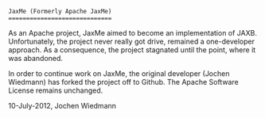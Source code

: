 	JaxMe (Formerly Apache JaxMe)
    =============================
    
As an Apache project, JaxMe aimed to become an implementation of JAXB. Unfortunately, the project never really
got drive, remained a one-developer approach. As a consequence, the project stagnated until the point, where
it was abandoned.

In order to continue work on JaxMe, the original developer (Jochen Wiedmann) has forked the project off to
Github. The Apache Software License remains unchanged.

10-July-2012, Jochen Wiedmann

